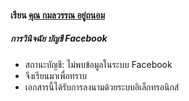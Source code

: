 #### เรียน [คุณ กมลวรรณ อยู่ถนอม](https://l.instagram.com/?u=http%3A%2F%2Fchayapholsmile.github.io%2FUsers%2Fth%2Fkamonwan_yuthanom.html&e=AT2vt63owi5etj_ZuE3eT_wIjdyXxnEWFMP3syOS-K85NQEXG-TszrTFmMwAhJGQePud_-ZLVV82PJBPEbq_hsRjVcNGerX08B0_Sw4&s=1)
##### การวินิจฉัย บัญชี Facebook 
* สถานะบัญชี: ไม่พบข้อมูลในระบบ Facebook
* จึงเรียนมาเพื่อทราบ
* เอกสารนี้ได้รับการลงนามด้วยระบบอิเล็กทรอนิกส์
